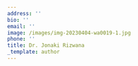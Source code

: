 ```yaml
---
address: ''
bio: ''
email: ''
image: /images/img-20230404-wa0019-1.jpg
phone: ''
title: Dr. Jonaki Rizwana
_template: author
---
```



